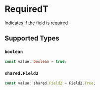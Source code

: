 # RequiredT

Indicates if the field is required


## Supported Types

### `boolean`

```typescript
const value: boolean = true;
```

### `shared.Field2`

```typescript
const value: shared.Field2 = Field2.True;
```

